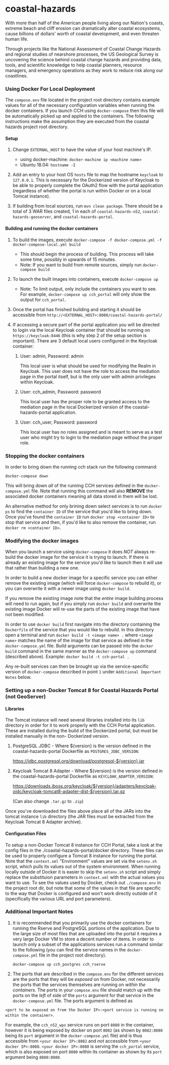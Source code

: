 coastal-hazards
===============

With more than half of the American people living along our Nation's coasts,
extreme beach and cliff erosion can dramatically alter coastal ecosystems, cause
billions of dollars' worth of coastal development, and even threaten human life.

Through projects like the National Assessment of Coastal Change Hazards and
regional studies of nearshore processes, the US Geological Survey is uncovering
the science behind coastal change hazards and providing data, tools, and
scientific knowledge to help coastal planners, resource managers, and emergency
operations as they work to reduce risk along our coastlines.

### Using Docker For Local Deployment

The `compose.env` file located in the project root directory contains example
values for all of the necessary configuration variables when running the docker
containers. If you launch CCH using `docker-compose` then this file will be
automatically picked up and applied to the containers. The following
instructions make the assumption they are executed from the coastal hazards
project root directory.

#### Setup
1. Change `EXTERNAL_HOST` to have the value of your host machine's IP.
    * using docker-machine: `docker-machine ip <machine name>`
    * Ubuntu 18.04: `hostname -I`

2. Add an entry to your host OS `hosts` file to map the hostname `keycloak` to
   `127.0.0.1`. This is necessary for the Dockerized version of Keycloak to be
   able to properly complete the OAuth2 flow with the portal application
   (regardless of whether the portal is run within Docker or on a local Tomcat
   instance).

3. If building from local sources, run `mvn clean package`. There should be a
   total of 3 WAR files created, 1 in each of `coastal-hazards-n52`,
   `coastal-hazards-geoserver`, and `coastal-hazards-portal`.

#### Building and running the docker containers

1. To build the images, execute `docker-compose -f docker-compose.yml -f
   docker-compose-local.yml build`
    * This should begin the process of building. This process will take some
      time, possibly in upwards of 15 minutes.
    * Note: If you want to build from remote sources, simply run `docker-compose
      build`

2. To launch the built images into containers, execute `docker-compose up`
    * Note: To limit output, only include the containers you want to see. For
      example, `docker-compose up cch_portal` will only show the output for
      `cch_portal`.

3. Once the portal has finished building and starting it should be accessible
   from `http://<EXTERNAL_HOST>:8080/coastal-hazards-portal/`

4. If accessing a secure part of the portal application you will be directed to
   login via the local Keycloak container that should be running on
   `https://keycloak:8446` (this is why step 2 of the setup section is
   important). There are 3 default local users configured in the Keycloak
   container:

    1. User: admin, Password: admin

        This local user is what should be used for modifying the Realm in
        Keycloak. This user does not have the role to access the mediation page
        in the portal itself, but is the only user with admin privileges within
        Keycloak.

    2. User: cch_admin, Password: password

        This local user has the proper role to be granted access to the
        mediation page in the local Dockerized version of the
        coastal-hazards-portal application.

    3. User: cch_user, Password: password

        This local user has no roles assigned and is meant to serve as a test
        user who might try to login to the mediation page without the proper
        role.

### Stopping the docker containers

In order to bring down the running cch stack run the following command:

`docker-compose down`

This will bring down _all_ of the running CCH services defined in the
`docker-compose.yml` file. Note that running this command will also __REMOVE__
the associated docker containers meaning all data stored in them will be lost.

An alternative method for only brining down select services is to run `docker
ps` to find the `container ID` of the service that you'd like to bring down.
Once you've found the `container ID` run `docker stop <container ID>` to stop
that service and then, if you'd like to also remove the container, run `docker
rm <container ID>`.

### Modifying the docker images

When you launch a service using `docker-compose` it does _NOT_ always re-build
the docker image for the service it is trying to launch. If there is already an
existing image for the service you'd like to launch then it will use that rather
than building a new one.

In order to build a new docker image for a specific service you can either
remove the existing image (which will force `docker-compose` to rebuild it), or
you can overwrite it with a newer image using `docker build`.

If you remove the existing image note that the _entire_ image building process
will need to run again, but if you simply run `docker build` and overwrite the
existing image Docker will re-use the parts of the existing image that have not
been modified.

In order to use `docker build` first navigate into the directory containing the
`Dockerfile` of the service that you would like to rebuild. In this directory
open a terminal and run `docker build -t <image name> .` where `<image name>`
matches the name of the image for that service as defined in the
`docker-compose.yml` file. Build arguments can be passed into the `docker build`
command in the same manner as the `docker-compose up` command (described above).
Example: `docker build -t cch-portal .`

Any re-built services can then be brought up via the service-specific version of
`docker-compose` described in point `1` under `Additional Important Notes`
below.

### Setting up a non-Docker Tomcat 8 for Coastal Hazards Portal (not GeoServer)
#### Libraries
The Tomcat instance will need several libraries installed into its `lib`
directory in order for it to work properly with the CCH Portal application.
These are installed during the build of the Dockerized portal, but must be
installed manually in the non- Dockerized version.

1. PostgreSQL JDBC - Where ${version} is the version defined in the
   coastal-hazards-portal Dockerfile as `POSTGRES_JDBC_VERSION`: 

    https://jdbc.postgresql.org/download/postgresql-${version}.jar

2. Keycloak Tomcat 8 Adapter - Where ${version} is the version defined in the
   coastal-hazards-portal Dockerfile as `KEYCLOAK_ADAPTER_VERSION`: 

    https://downloads.jboss.org/keycloak/${version}/adapters/keycloak-oidc/keycloak-tomcat8-adapter-dist-${version}.tar.gz
    

    (Can also change `.tar.gz` to `.zip`)

Once you've downloaded the files above place all of the JARs into the tomcat
instance `lib` directory (the JAR files must be extracted from the Keycloak
Tomcat 8 Adapter archive).

#### Configuration Files
To setup a non-Docker Tomcat 8 instance for CCH Portal, take a look at the
config files in the ./coastal-hazards-portal/docker directory. These files can
be used to properly configure a Tomcat 8 instance for running the portal. Note
that the `context.xml` "Environment" values are set via the `setenv.sh` script,
which pulls its values out of the system environment. When running locally
outside of Docker it is easier to skip the `setenv.sh` script and simply replace
the substituion parameters in `context.xml` with the actual values you want to
use. To see the values used by Docker, check out `./compose.env` in the project
root dir, but note that some of the values in that file are specific to the way
that Docker is configured and won't work directly outside of it (specifically
the various URL and port parameters).



### Additional Important Notes

1. It is recommended that you primarily use the docker containers for running
   the Rserve and PostgreSQL portions of the application. Due to the large size
   of most files that are uploaded into the portal it requires a very large
   Docker VM to store a decent number of items. In order to launch only a subset
   of the applications services run a command similar to the following (you can
   find the service names in the `docker-compose.yml` file in the project root
   directory).

    `docker-compose up cch_postgres cch_rserve`

2. The ports that are described in the `compose.env` for the different services
   are the ports that they will be _exposed_ on from Docker, not necessarily the
   ports that the services themselves are running on  _within the containers_.
   The ports in your `compose.env` file should match up with the ports on the
   _left_ of side of the `ports` argument for that service in the
   `docker-compose.yml` file. The ports argument is defined as

  `<port to be exposed on from the Docker IP>:<port service is running on within
  the container>`.

For example, the `cch_n52_wps` service runs on port `8080` in the container,
however it is being exposed by docker on port `8082` (as shown by `8082:8080`
being its `port` argument in the `docker-compose.yml` file) and is thus
accessible from `<your docker IP>:8082` and _not_ accessible from `<your docker
IP>:8080`. `<your docker IP>:8080` is serving the `cch_portal` service, which is
also exposed on port `8080` within its container as shown by its `port` argument
being `8080:8080`.

